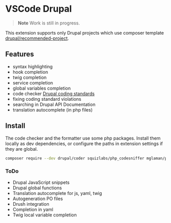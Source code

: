 # VSCode Drupal

> **Note**
> Work is still in progress.

This extension supports only Drupal projects which use composer template [drupal/recommended-project](https://github.com/drupal/recommended-project).

## Features
- syntax highlighting
- hook completion
- twig completion
- service completion
- global variables completion
- code checker [Drupal coding standards](https://www.drupal.org/docs/develop/standards)
- fixing coding standard violations
- searching in Drupal API Documentation
- translation autocomplete (in php files)

## Install

The code checker and the formatter use some php packages. Install them locally as dev dependencies, or configure the paths in extension settings if they are global.

```bash
composer require --dev drupal/coder squizlabs/php_codesniffer mglaman/phpstan-drupal phpstan/extension-installer phpstan/phpstan phpstan/phpstan-deprecation-rules
```

### ToDo

- Drupal JavaScript snippets
- Drupal global functions
- Translation autocomplete for js, yaml, twig
- Autogeneration PO files
- Drush integration
- Сompletion in yaml
- Twig local variable completion
